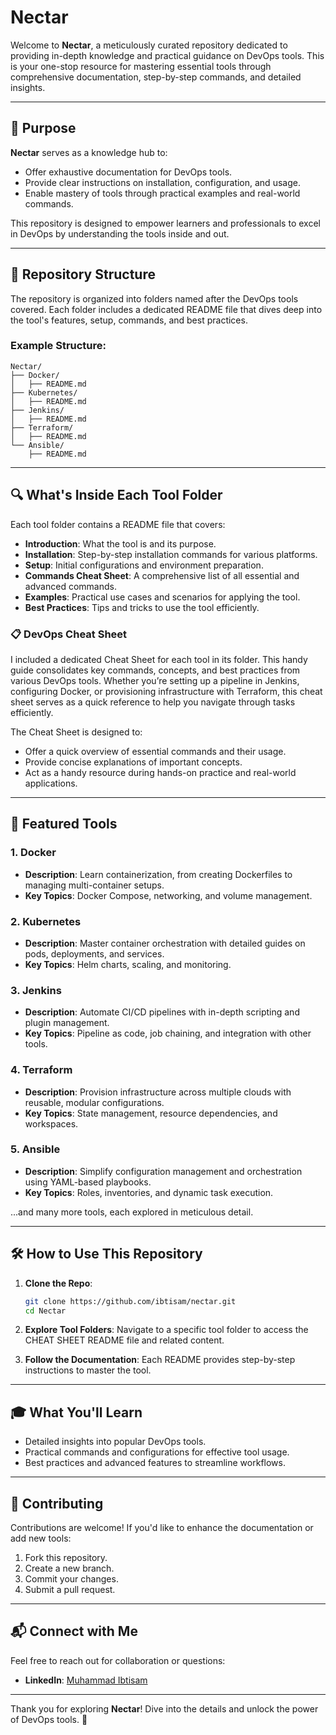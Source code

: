 # Nectar

Welcome to **Nectar**, a meticulously curated repository dedicated to providing in-depth knowledge and practical guidance on DevOps tools. This is your one-stop resource for mastering essential tools through comprehensive documentation, step-by-step commands, and detailed insights.

---

## 🎯 Purpose

**Nectar** serves as a knowledge hub to:
- Offer exhaustive documentation for DevOps tools.
- Provide clear instructions on installation, configuration, and usage.
- Enable mastery of tools through practical examples and real-world commands.

This repository is designed to empower learners and professionals to excel in DevOps by understanding the tools inside and out.

---

## 📁 Repository Structure

The repository is organized into folders named after the DevOps tools covered. Each folder includes a dedicated README file that dives deep into the tool's features, setup, commands, and best practices.

### Example Structure:
```
Nectar/
├── Docker/
│   ├── README.md
├── Kubernetes/
│   ├── README.md
├── Jenkins/
│   ├── README.md
├── Terraform/
│   ├── README.md
└── Ansible/
    ├── README.md
```

---

## 🔍 What's Inside Each Tool Folder

Each tool folder contains a README file that covers:
- **Introduction**: What the tool is and its purpose.
- **Installation**: Step-by-step installation commands for various platforms.
- **Setup**: Initial configurations and environment preparation.
- **Commands Cheat Sheet**: A comprehensive list of all essential and advanced commands.
- **Examples**: Practical use cases and scenarios for applying the tool.
- **Best Practices**: Tips and tricks to use the tool efficiently.

### 📋 DevOps Cheat Sheet
I included a dedicated Cheat Sheet for each tool in its folder. This handy guide consolidates key commands, concepts, and best practices from various DevOps tools. Whether you’re setting up a pipeline in Jenkins, configuring Docker, or provisioning infrastructure with Terraform, this cheat sheet serves as a quick reference to help you navigate through tasks efficiently.

The Cheat Sheet is designed to:

- Offer a quick overview of essential commands and their usage.
- Provide concise explanations of important concepts.
- Act as a handy resource during hands-on practice and real-world applications.
---

## 🚀 Featured Tools

### 1. **Docker**
- **Description**: Learn containerization, from creating Dockerfiles to managing multi-container setups.
- **Key Topics**: Docker Compose, networking, and volume management.

### 2. **Kubernetes**
- **Description**: Master container orchestration with detailed guides on pods, deployments, and services.
- **Key Topics**: Helm charts, scaling, and monitoring.

### 3. **Jenkins**
- **Description**: Automate CI/CD pipelines with in-depth scripting and plugin management.
- **Key Topics**: Pipeline as code, job chaining, and integration with other tools.

### 4. **Terraform**
- **Description**: Provision infrastructure across multiple clouds with reusable, modular configurations.
- **Key Topics**: State management, resource dependencies, and workspaces.

### 5. **Ansible**
- **Description**: Simplify configuration management and orchestration using YAML-based playbooks.
- **Key Topics**: Roles, inventories, and dynamic task execution.

...and many more tools, each explored in meticulous detail.

---

## 🛠️ How to Use This Repository

1. **Clone the Repo**:
   ```bash
   git clone https://github.com/ibtisam/nectar.git
   cd Nectar
   ```

2. **Explore Tool Folders**:
   Navigate to a specific tool folder to access the CHEAT SHEET README file and related content.

3. **Follow the Documentation**:
   Each README provides step-by-step instructions to master the tool.

---

## 🎓 What You'll Learn

- Detailed insights into popular DevOps tools.
- Practical commands and configurations for effective tool usage.
- Best practices and advanced features to streamline workflows.

---

## 🤝 Contributing

Contributions are welcome! If you'd like to enhance the documentation or add new tools:
1. Fork this repository.
2. Create a new branch.
3. Commit your changes.
4. Submit a pull request.

---

## 📬 Connect with Me

Feel free to reach out for collaboration or questions:
- **LinkedIn**: [Muhammad Ibtisam](https://www.linkedin.com/in/ibtisamops)

---

Thank you for exploring **Nectar**! Dive into the details and unlock the power of DevOps tools. 🚀